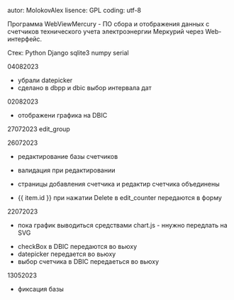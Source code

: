 autor: MolokovAlex
lisence: GPL
coding: utf-8

Программа WebViewMercury - ПО сбора и отображения данных с счетчиков технического учета электроэнергии Меркурий через Web-интерфейс.

Стек:
Python
Django
sqlite3
numpy
serial

04082023
+ убрали  datepicker
+ сделано в dbpp и dbic  выбор интервала дат

02082023
+ отображени графика на DBIC

27072023
edit_group

26072023
+ редактирование базы счетчиков
- валидация при редактировании
+ страницы добавления счетчика и редактир счетчика объединены

+ {{ item.id }} при нажатии Delete в edit_counter   передаются в форму

22072023
- пока график выводиться средствами chart.js  - ннужно передлать на SVG
+ checkBox в DBIC передаются во вьюху
+ datepicker передается во вьюху
+ выбор счетчика в DBIC передаеться во вьюху

13052023
- фиксация базы 







